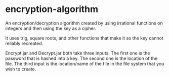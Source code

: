 # encryption-algorithm
An encryption/decryption algorithm created by using irrational functions on integers and then using the key as a cipher.

It uses trig, square roots, and other functions that make it so the key cannot reliably recreated.

Encrypt.jar and Decrypt.jar both take three inputs. The first one is the password that is hashed into a key. The second one is the location of the file. The third input is the location/name of the file in the file system that you wish to create.
